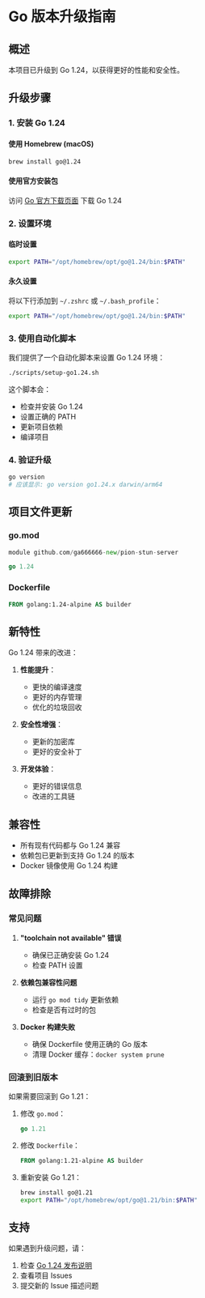 # Go 版本升级指南

## 概述

本项目已升级到 Go 1.24，以获得更好的性能和安全性。

## 升级步骤

### 1. 安装 Go 1.24

#### 使用 Homebrew (macOS)
```bash
brew install go@1.24
```

#### 使用官方安装包
访问 [Go 官方下载页面](https://golang.org/dl/) 下载 Go 1.24

### 2. 设置环境

#### 临时设置
```bash
export PATH="/opt/homebrew/opt/go@1.24/bin:$PATH"
```

#### 永久设置
将以下行添加到 `~/.zshrc` 或 `~/.bash_profile`：
```bash
export PATH="/opt/homebrew/opt/go@1.24/bin:$PATH"
```

### 3. 使用自动化脚本

我们提供了一个自动化脚本来设置 Go 1.24 环境：

```bash
./scripts/setup-go1.24.sh
```

这个脚本会：
- 检查并安装 Go 1.24
- 设置正确的 PATH
- 更新项目依赖
- 编译项目

### 4. 验证升级

```bash
go version
# 应该显示: go version go1.24.x darwin/arm64
```

## 项目文件更新

### go.mod
```go
module github.com/ga666666-new/pion-stun-server

go 1.24
```

### Dockerfile
```dockerfile
FROM golang:1.24-alpine AS builder
```

## 新特性

Go 1.24 带来的改进：

1. **性能提升**：
   - 更快的编译速度
   - 更好的内存管理
   - 优化的垃圾回收

2. **安全性增强**：
   - 更新的加密库
   - 更好的安全补丁

3. **开发体验**：
   - 更好的错误信息
   - 改进的工具链

## 兼容性

- 所有现有代码都与 Go 1.24 兼容
- 依赖包已更新到支持 Go 1.24 的版本
- Docker 镜像使用 Go 1.24 构建

## 故障排除

### 常见问题

1. **"toolchain not available" 错误**
   - 确保已正确安装 Go 1.24
   - 检查 PATH 设置

2. **依赖包兼容性问题**
   - 运行 `go mod tidy` 更新依赖
   - 检查是否有过时的包

3. **Docker 构建失败**
   - 确保 Dockerfile 使用正确的 Go 版本
   - 清理 Docker 缓存：`docker system prune`

### 回滚到旧版本

如果需要回滚到 Go 1.21：

1. 修改 `go.mod`：
   ```go
   go 1.21
   ```

2. 修改 `Dockerfile`：
   ```dockerfile
   FROM golang:1.21-alpine AS builder
   ```

3. 重新安装 Go 1.21：
   ```bash
   brew install go@1.21
   export PATH="/opt/homebrew/opt/go@1.21/bin:$PATH"
   ```

## 支持

如果遇到升级问题，请：

1. 检查 [Go 1.24 发布说明](https://golang.org/doc/go1.24)
2. 查看项目 Issues
3. 提交新的 Issue 描述问题 